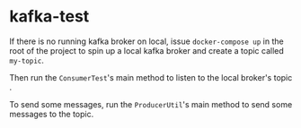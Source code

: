 # kafka-test

If there is no running kafka broker on local, issue `docker-compose up` in the root of the project to spin up a local
kafka broker and create a topic called `my-topic`.

Then run the `ConsumerTest`'s main method to listen to the local broker's topic .

To send some messages, run the `ProducerUtil`'s main method to send some messages to the topic.
